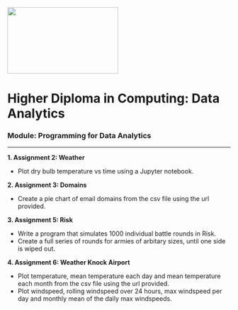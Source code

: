 
<img src="https://mjconroy.com/wp-content/uploads/2023/04/ATU-Logo.png" width="250" height="150">



# **Higher Diploma in Computing: Data Analytics**

### **Module: Programming for Data Analytics**
***

**1.  Assignment 2: Weather**
-   Plot dry bulb temperature vs time using a Jupyter notebook. 

**2.  Assignment 3: Domains**
-   Create a pie chart of email domains from the csv file using the url provided.

**3.  Assignment 5: Risk**
-   Write a program that simulates 1000 individual battle rounds in Risk.
-   Create a full series of rounds for armies of arbitary sizes, until one side is wiped out. 

**4. Assignment 6: Weather Knock Airport**
-   Plot temperature, mean temperature each day and mean temperature each month from the csv file using the url provided. 
-   Plot windspeed, rolling windspeed over 24 hours, max windspeed per day and monthly mean of the daily max windspeeds.





